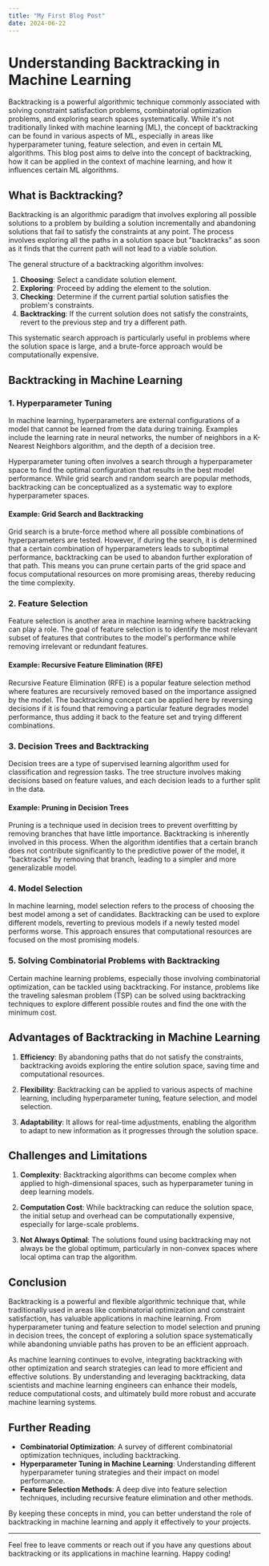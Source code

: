 ```yaml
---
title: "My First Blog Post"
date: 2024-06-22 
---
```


# Understanding Backtracking in Machine Learning

Backtracking is a powerful algorithmic technique commonly associated with solving constraint satisfaction problems, combinatorial optimization problems, and exploring search spaces systematically. While it's not traditionally linked with machine learning (ML), the concept of backtracking can be found in various aspects of ML, especially in areas like hyperparameter tuning, feature selection, and even in certain ML algorithms. This blog post aims to delve into the concept of backtracking, how it can be applied in the context of machine learning, and how it influences certain ML algorithms.

## What is Backtracking?

Backtracking is an algorithmic paradigm that involves exploring all possible solutions to a problem by building a solution incrementally and abandoning solutions that fail to satisfy the constraints at any point. The process involves exploring all the paths in a solution space but "backtracks" as soon as it finds that the current path will not lead to a viable solution.

The general structure of a backtracking algorithm involves:

1. **Choosing**: Select a candidate solution element.
2. **Exploring**: Proceed by adding the element to the solution.
3. **Checking**: Determine if the current partial solution satisfies the problem's constraints.
4. **Backtracking**: If the current solution does not satisfy the constraints, revert to the previous step and try a different path.

This systematic search approach is particularly useful in problems where the solution space is large, and a brute-force approach would be computationally expensive.

## Backtracking in Machine Learning

### 1. Hyperparameter Tuning

In machine learning, hyperparameters are external configurations of a model that cannot be learned from the data during training. Examples include the learning rate in neural networks, the number of neighbors in a K-Nearest Neighbors algorithm, and the depth of a decision tree.

Hyperparameter tuning often involves a search through a hyperparameter space to find the optimal configuration that results in the best model performance. While grid search and random search are popular methods, backtracking can be conceptualized as a systematic way to explore hyperparameter spaces.

#### Example: Grid Search and Backtracking

Grid search is a brute-force method where all possible combinations of hyperparameters are tested. However, if during the search, it is determined that a certain combination of hyperparameters leads to suboptimal performance, backtracking can be used to abandon further exploration of that path. This means you can prune certain parts of the grid space and focus computational resources on more promising areas, thereby reducing the time complexity.

### 2. Feature Selection

Feature selection is another area in machine learning where backtracking can play a role. The goal of feature selection is to identify the most relevant subset of features that contributes to the model's performance while removing irrelevant or redundant features.

#### Example: Recursive Feature Elimination (RFE)

Recursive Feature Elimination (RFE) is a popular feature selection method where features are recursively removed based on the importance assigned by the model. The backtracking concept can be applied here by reversing decisions if it is found that removing a particular feature degrades model performance, thus adding it back to the feature set and trying different combinations.

### 3. Decision Trees and Backtracking

Decision trees are a type of supervised learning algorithm used for classification and regression tasks. The tree structure involves making decisions based on feature values, and each decision leads to a further split in the data.

#### Example: Pruning in Decision Trees

Pruning is a technique used in decision trees to prevent overfitting by removing branches that have little importance. Backtracking is inherently involved in this process. When the algorithm identifies that a certain branch does not contribute significantly to the predictive power of the model, it "backtracks" by removing that branch, leading to a simpler and more generalizable model.

### 4. Model Selection

In machine learning, model selection refers to the process of choosing the best model among a set of candidates. Backtracking can be used to explore different models, reverting to previous models if a newly tested model performs worse. This approach ensures that computational resources are focused on the most promising models.

### 5. Solving Combinatorial Problems with Backtracking

Certain machine learning problems, especially those involving combinatorial optimization, can be tackled using backtracking. For instance, problems like the traveling salesman problem (TSP) can be solved using backtracking techniques to explore different possible routes and find the one with the minimum cost.

## Advantages of Backtracking in Machine Learning

1. **Efficiency**: By abandoning paths that do not satisfy the constraints, backtracking avoids exploring the entire solution space, saving time and computational resources.
  
2. **Flexibility**: Backtracking can be applied to various aspects of machine learning, including hyperparameter tuning, feature selection, and model selection.

3. **Adaptability**: It allows for real-time adjustments, enabling the algorithm to adapt to new information as it progresses through the solution space.

## Challenges and Limitations

1. **Complexity**: Backtracking algorithms can become complex when applied to high-dimensional spaces, such as hyperparameter tuning in deep learning models.

2. **Computation Cost**: While backtracking can reduce the solution space, the initial setup and overhead can be computationally expensive, especially for large-scale problems.

3. **Not Always Optimal**: The solutions found using backtracking may not always be the global optimum, particularly in non-convex spaces where local optima can trap the algorithm.

## Conclusion

Backtracking is a powerful and flexible algorithmic technique that, while traditionally used in areas like combinatorial optimization and constraint satisfaction, has valuable applications in machine learning. From hyperparameter tuning and feature selection to model selection and pruning in decision trees, the concept of exploring a solution space systematically while abandoning unviable paths has proven to be an efficient approach.

As machine learning continues to evolve, integrating backtracking with other optimization and search strategies can lead to more efficient and effective solutions. By understanding and leveraging backtracking, data scientists and machine learning engineers can enhance their models, reduce computational costs, and ultimately build more robust and accurate machine learning systems.

## Further Reading

- **Combinatorial Optimization**: A survey of different combinatorial optimization techniques, including backtracking.
- **Hyperparameter Tuning in Machine Learning**: Understanding different hyperparameter tuning strategies and their impact on model performance.
- **Feature Selection Methods**: A deep dive into feature selection techniques, including recursive feature elimination and other methods.

By keeping these concepts in mind, you can better understand the role of backtracking in machine learning and apply it effectively to your projects.

---

Feel free to leave comments or reach out if you have any questions about backtracking or its applications in machine learning. Happy coding!

    